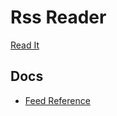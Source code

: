 # Rss Reader

[Read It](https://akagi201.github.io/rss)

## Docs

* [Feed Reference](https://github.com/osmoscraft/osmosfeed/blob/master/docs/osmosfeed-yaml-reference.md)

